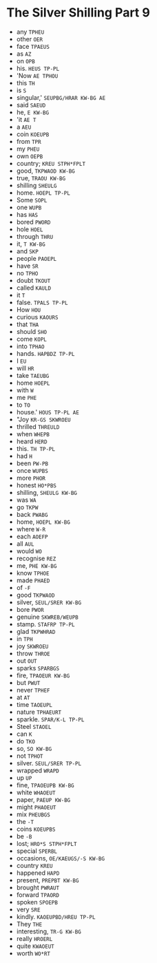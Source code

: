 # The Silver Shilling Part 9

* any `TPHEU`
* other `OER`
* face `TPAEUS`
* as `AZ`
* on `OPB`
* his. `HEUS TP-PL`
* 'Now `AE TPHOU`
* this `TH`
* is `S`
* singular,' `SEUPBG/HRAR KW-BG AE`
* said `SAEUD`
* he, `E KW-BG`
* 'it `AE T`
* a `AEU`
* coin `KOEUPB`
* from `TPR`
* my `PHEU`
* own `OEPB`
* country; `KREU STPH*FPLT`
* good, `TKPWAOD KW-BG`
* true, `TRAOU KW-BG`
* shilling `SHEULG`
* home. `HOEPL TP-PL`
* Some `SOPL`
* one `WUPB`
* has `HAS`
* bored `PWORD`
* hole `HOEL`
* through `THRU`
* it, `T KW-BG`
* and `SKP`
* people `PAOEPL`
* have `SR`
* no `TPHO`
* doubt `TKOUT`
* called `KAULD`
* it `T`
* false. `TPALS TP-PL`
* How `HOU`
* curious `KAOURS`
* that `THA`
* should `SHO`
* come `KOPL`
* into `TPHAO`
* hands. `HAPBDZ TP-PL`
* I `EU`
* will `HR`
* take `TAEUBG`
* home `HOEPL`
* with `W`
* me `PHE`
* to `TO`
* house.' `HOUS TP-PL AE`
* "Joy `KR-GS SKWROEU`
* thrilled `THREULD`
* when `WHEPB`
* heard `HERD`
* this. `TH TP-PL`
* had `H`
* been `PW-PB`
* once `WUPBS`
* more `PHOR`
* honest `HO*PBS`
* shilling, `SHEULG KW-BG`
* was `WA`
* go `TKPW`
* back `PWABG`
* home, `HOEPL KW-BG`
* where `W-R`
* each `AOEFP`
* all `AUL`
* would `WO`
* recognise `REZ`
* me, `PHE KW-BG`
* know `TPHOE`
* made `PHAED`
* of `-F`
* good `TKPWAOD`
* silver, `SEUL/SRER KW-BG`
* bore `PWOR`
* genuine `SKWREB/WEUPB`
* stamp. `STAFRP TP-PL`
* glad `TKPWHRAD`
* in `TPH`
* joy `SKWROEU`
* throw `THROE`
* out `OUT`
* sparks `SPARBGS`
* fire, `TPAOEUR KW-BG`
* but `PWUT`
* never `TPHEF`
* at `AT`
* time `TAOEUPL`
* nature `TPHAEURT`
* sparkle. `SPAR/K-L TP-PL`
* Steel `STAOEL`
* can `K`
* do `TKO`
* so, `SO KW-BG`
* not `TPHOT`
* silver. `SEUL/SRER TP-PL`
* wrapped `WRAPD`
* up `UP`
* fine, `TPAOEUPB KW-BG`
* white `WHAOEUT`
* paper, `PAEUP KW-BG`
* might `PHAOEUT`
* mix `PHEUBGS`
* the `-T`
* coins `KOEUPBS`
* be `-B`
* lost; `HRO*S STPH*FPLT`
* special `SPERBL`
* occasions, `OE/KAEUGS/-S KW-BG`
* country `KREU`
* happened `HAPD`
* present, `PREPBT KW-BG`
* brought `PWRAUT`
* forward `TPAORD`
* spoken `SPOEPB`
* very `SRE`
* kindly. `KAOEUPBD/HREU TP-PL`
* They `THE`
* interesting, `TR-G KW-BG`
* really `HROERL`
* quite `KWAOEUT`
* worth `WO*RT`

